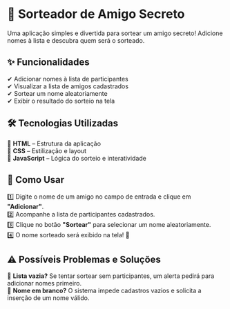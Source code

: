 # 🎉 Sorteador de Amigo Secreto  

Uma aplicação simples e divertida para sortear um amigo secreto! Adicione nomes à lista e descubra quem será o sorteado.  

## ✨ Funcionalidades  

✔ Adicionar nomes à lista de participantes  
✔ Visualizar a lista de amigos cadastrados  
✔ Sortear um nome aleatoriamente  
✔ Exibir o resultado do sorteio na tela  

## 🛠 Tecnologias Utilizadas  

🔹 **HTML** – Estrutura da aplicação  
🔹 **CSS** – Estilização e layout  
🔹 **JavaScript** – Lógica do sorteio e interatividade  

## 🎯 Como Usar  

1️⃣ Digite o nome de um amigo no campo de entrada e clique em **"Adicionar"**.  
2️⃣ Acompanhe a lista de participantes cadastrados.  
3️⃣ Clique no botão **"Sortear"** para selecionar um nome aleatoriamente.  
4️⃣ O nome sorteado será exibido na tela! 🎁  

## ⚠ Possíveis Problemas e Soluções  

🚨 **Lista vazia?** Se tentar sortear sem participantes, um alerta pedirá para adicionar nomes primeiro.  
🚨 **Nome em branco?** O sistema impede cadastros vazios e solicita a inserção de um nome válido. 
